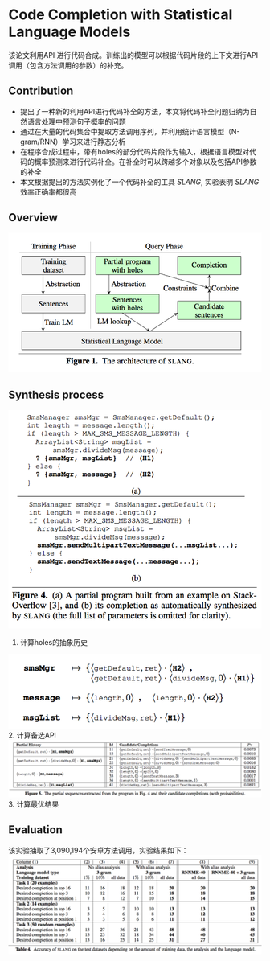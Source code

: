 # Code Completion with Statistical Language Models

该论文利用API 进行代码合成。训练出的模型可以根据代码片段的上下文进行API调用（包含方法调用的参数）的补充。

## Contribution

- 提出了一种新的利用API进行代码补全的方法，本文将代码补全问题归纳为自然语言处理中预测句子概率的问题
- 通过在大量的代码集合中提取方法调用序列，并利用统计语言模型（N-gram/RNN）学习来进行静态分析
- 在程序合成过程中，带有holes的部分代码片段作为输入，根据语言模型对代码的概率预测来进行代码补全。在补全时可以跨越多个对象以及包括API参数的补全
- 本文根据提出的方法实例化了一个代码补全的工具 _SLANG_, 实验表明 _SLANG_ 效率正确率都很高

## Overview

![The architecture of _SLANG_ ](image/architecture.png)

## Synthesis process

![An example of code synthesis](image/synthesis_example.png)

1. 计算holes的抽象历史

 ![step 1](image/step1.png)
2. 计算备选API
 ![step2](image/step2.png)
3. 计算最优结果

## Evaluation

该实验抽取了3,090,194个安卓方法调用，实验结果如下：
![result](image/result.png)
